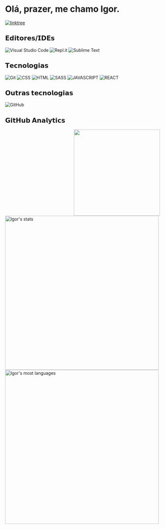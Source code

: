 <html>
<p align=center> <h1 align="left">Olá, prazer, me chamo Igor.</h1> </p>
</html>

<a href="https://linktr.ee/igorfm" target="_blank">
  <img align="center" src="https://img.shields.io/badge/linktree-1de9b6?style=for-the-badge&logo=linktree&logoColor=white" alt="linktree" />
</a>

## 𝗘𝗱𝗶𝘁𝗼𝗿𝗲𝘀/𝗜𝗗𝗘𝘀
![Visual Studio Code](https://img.shields.io/badge/Visual%20Studio%20Code-0078d7.svg?style=for-the-badge&logo=visual-studio-code&logoColor=white)
![Repl.it](https://img.shields.io/badge/Repl.it-%230D101E.svg?style=for-the-badge&logo=replit&logoColor=white)
![Sublime Text](https://img.shields.io/badge/sublime_text%20-black.svg?style=for-the-badge&logo=sublime-text&logoColor=orange)
## 𝗧𝗲𝗰𝗻𝗼𝗹𝗼𝗴𝗶𝗮𝘀
![Git](https://img.shields.io/badge/git-%23F05033.svg?style=for-the-badge&logo=git&logoColor=white)
![CSS](https://img.shields.io/badge/CSS-239120?&style=for-the-badge&logo=css3&logoColor=white)
![HTML](https://img.shields.io/badge/HTML5-E34F26?style=for-the-badge&logo=html5&logoColor=white)
![SASS](https://img.shields.io/badge/Sass-CC6699?style=for-the-badge&logo=sass&logoColor=white)
![JAVASCRIPT](https://img.shields.io/badge/JavaScript-323330?style=for-the-badge&logo=javascript&logoColor=F7DF1E)
![REACT](https://img.shields.io/badge/React-20232A?style=for-the-badge&logo=react&logoColor=61DAFB)

## 𝗢𝘂𝘁𝗿𝗮𝘀 𝘁𝗲𝗰𝗻𝗼𝗹𝗼𝗴𝗶𝗮𝘀
![GitHub](https://img.shields.io/badge/github-%23121011.svg?style=for-the-badge&logo=github&logoColor=white)

## 𝗚𝗶𝘁𝗛𝘂𝗯 𝗔𝗻𝗮𝗹𝘆𝘁𝗶𝗰𝘀
<img align="right" height="280em" src="https://c.tenor.com/oZU8_qYQ-oEAAAAC/iwakura-lain.gif"/>
<p align="left">
  <img width="500em" src="https://github-readme-stats.vercel.app/api?username=WTCHCRFTT&show_icons=true&theme=tokyonight" alt="Igor's stats"/>
  <img width="500em" src="https://github-readme-stats.vercel.app/api/top-langs/?username=WTCHCRFTT&layout=compact&theme=tokyonight" alt="Igor's most languages"/>
</p>

